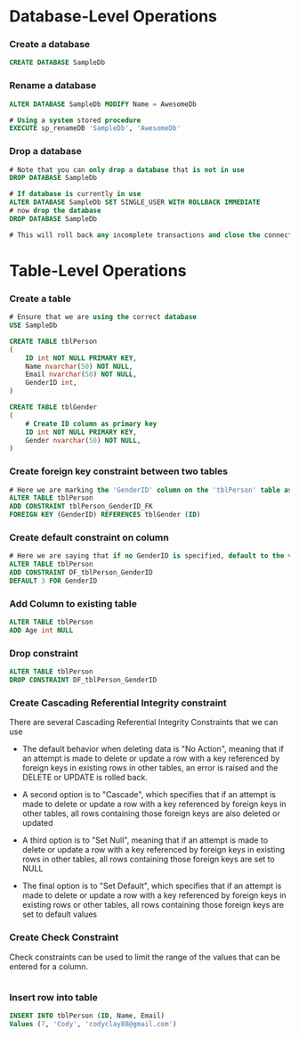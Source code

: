 
# Database-Level Operations

### Create a database
```sql
CREATE DATABASE SampleDb
```

### Rename a database
```sql
ALTER DATABASE SampleDb MODIFY Name = AwesomeDb

# Using a system stored procedure
EXECUTE sp_renameDB 'SampleDb', 'AwesomeDb'
```

### Drop a database 

```sql
# Note that you can only drop a database that is not in use
DROP DATABASE SampleDb

# If database is currently in use
ALTER DATABASE SampleDb SET SINGLE_USER WITH ROLLBACK IMMEDIATE
# now drop the database
DROP DATABASE SampleDb

# This will roll back any incomplete transactions and close the connection to the database
```

# Table-Level Operations
### Create a table 
```sql
# Ensure that we are using the correct database
USE SampleDb

CREATE TABLE tblPerson 
(
    ID int NOT NULL PRIMARY KEY,
    Name nvarchar(50) NOT NULL,
    Email nvarchar(50) NOT NULL,
    GenderID int,
)

CREATE TABLE tblGender
(
    # Create ID column as primary key
    ID int NOT NULL PRIMARY KEY,
    Gender nvarchar(50) NOT NULL,
)
```

### Create foreign key constraint between two tables
```sql
# Here we are marking the 'GenderID' column on the 'tblPerson' table as a Foreign Key to the `ID` column on the `tblGender` table
ALTER TABLE tblPerson 
ADD CONSTRAINT tblPerson_GenderID_FK 
FOREIGN KEY (GenderID) REFERENCES tblGender (ID) 
```

### Create default constraint on column
```sql
# Here we are saying that if no GenderID is specified, default to the value of 3
ALTER TABLE tblPerson 
ADD CONSTRAINT DF_tblPerson_GenderID
DEFAULT 3 FOR GenderID
```

### Add Column to existing table
```sql
ALTER TABLE tblPerson
ADD Age int NULL
```

### Drop constraint
```sql
ALTER TABLE tblPerson
DROP CONSTRAINT DF_tblPerson_GenderID
```


### Create Cascading Referential Integrity constraint

There are several Cascading Referential Integrity Constraints that we can use
- The default behavior when deleting data is "No Action", meaning that if an attempt is made to delete or update a row with a key referenced by foreign keys in existing rows in other tables, an error is raised and the DELETE or UPDATE is rolled back.

- A second option is to "Cascade", which specifies that if an attempt is made to delete or update a row with a key referenced by foreign keys in other tables, all rows containing those foreign keys are also deleted or updated

- A third option is to "Set Null", meaning that if an attempt is made to delete or update a row with a key referenced by foreign keys in existing rows in other tables, all rows containing those foreign keys are set to NULL

- The final option is to "Set Default", which specifies that if an attempt is made to delete or update a row with a key referenced by foreign keys in existing rows or other tables, all rows containing those foreign keys are set to default values

### Create Check Constraint
Check constraints can be used to limit the range of the values that can be entered for a column.
```sql

``` 

### Insert row into table
```sql
INSERT INTO tblPerson (ID, Name, Email) 
Values (7, 'Cody', 'codyclay88@gmail.com')
```
